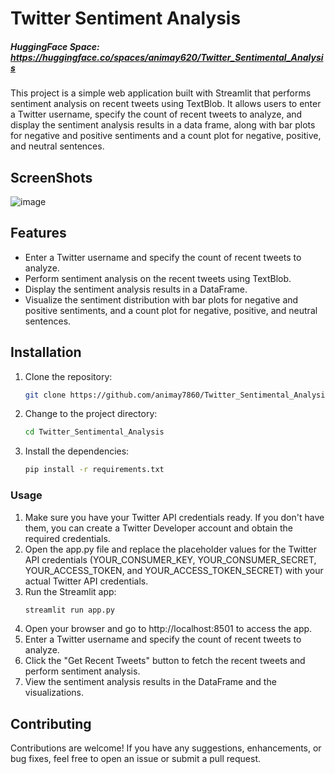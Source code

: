 # Twitter Sentiment Analysis

##### HuggingFace Space: https://huggingface.co/spaces/animay620/Twitter_Sentimental_Analysis

This project is a simple web application built with Streamlit that performs sentiment analysis on recent tweets using TextBlob. It allows users to enter a Twitter username, specify the count of recent tweets to analyze, and display the sentiment analysis results in a data frame, along with bar plots for negative and positive sentiments and a count plot for negative, positive, and neutral sentences.
## ScreenShots
![image](https://github.com/animay7860/Twitter_Sentimental_Analysis/assets/99870091/eb6233da-e3fa-4ad4-a3d0-cdd2c46b4b39)

## Features

- Enter a Twitter username and specify the count of recent tweets to analyze.
- Perform sentiment analysis on the recent tweets using TextBlob.
- Display the sentiment analysis results in a DataFrame.
- Visualize the sentiment distribution with bar plots for negative and positive sentiments, and a count plot for negative, positive, and neutral sentences.

## Installation

1. Clone the repository:

   ```bash
   git clone https://github.com/animay7860/Twitter_Sentimental_Analysis.git
   ```
2. Change to the project directory:
    ```bash
    cd Twitter_Sentimental_Analysis
    ```
3. Install the dependencies:
    ```bash
    pip install -r requirements.txt
    ```
### Usage
 1. Make sure you have your Twitter API credentials ready. If you don't have them, you can create a Twitter Developer account and obtain the required credentials.
 2. Open the app.py file and replace the placeholder values for the Twitter API credentials (YOUR_CONSUMER_KEY, YOUR_CONSUMER_SECRET, YOUR_ACCESS_TOKEN, and 
   YOUR_ACCESS_TOKEN_SECRET) with your actual Twitter API credentials.
 3. Run the Streamlit app:
    ```bash
    streamlit run app.py
    ```
 4. Open your browser and go to http://localhost:8501 to access the app.
 5. Enter a Twitter username and specify the count of recent tweets to analyze.
 6. Click the "Get Recent Tweets" button to fetch the recent tweets and perform sentiment analysis.
 7. View the sentiment analysis results in the DataFrame and the visualizations.

## Contributing
Contributions are welcome! If you have any suggestions, enhancements, or bug fixes, feel free to open an issue or submit a pull request.







   
